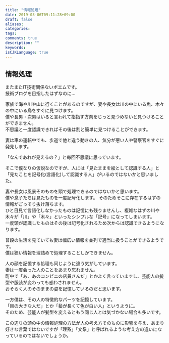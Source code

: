 ```yaml
---
title: "情報処理"
date: 2019-03-06T09:11:28+09:00
draft: false
aliases:
categories:
tags:
comments: true
description: ""
keywords:
isCJKLanguage: true
---
```


## 情報処理

またまたIT技術関係ないポエムです。  
技術ブログを目指したはずなのに…

家族で海や川や山に行くことがあるのですが、妻や長女は川の中にいる魚、木々の中にいる鳥をすぐに見つけます。  
僕や長男・次男はいると言われて指指す方向をじっと見つめないと見つけることができません。  
不思議と一度認識できればその後は割と簡単に見つけることができます。

妻は車の運転中でも、歩道で他と違う動きの人、気分が悪い人や警察官をすぐに発見します。

「なんであれが見えるの？」と毎回不思議に思っています。

そこで僕なりの仮説なのですが、人には「見たままを絵として認識する人」と「見たことを記号化(言語化)して認識する人」がいるのではないかと思いました。

妻や長女は風景そのものを頭で処理できるのではないかと思います。  
僕や息子たちは見たものを一度記号化します。
そのためそこに存在するはずの情報がごっそり抜け落ちます。  
ひと目見て言語化しなかったものは記憶にも残りませんし、複雑なはずの川や木々が「川」や「木々」といったシンプルな「記号」になってしまいます。  
一度頭が認識したものはその後は記号化されるため次からは認識できるようになります。

普段の生活を見ていても妻は幅広い情報を並列で適当に扱うことができるようです。  
僕は狭い情報を理詰めで処理することしかできません。

人の顔を記憶する処理も同じように違う気がしています。  
妻は一度会った人のことをあまり忘れません。  
町中で「あ、あのコンビニの店員さんだ」とかよく言っていますし、芸能人の髪型や服装が変わっても惑わされません。  
おそらく人のそのままの姿を記憶しているのだと思います。

一方僕は、その人の特徴的なパーツを記憶しています。  
「目の大きな人だ」とか「髪が長くて色が白い人」というように。  
そのため、芸能人が髪型を変えるともう同じ人とは気づかない場合も多いです。

この辺りの頭の中の情報処理の方法が人の考え方そのものに影響を与え、あまり好きな言葉ではないですが「理系」「文系」と呼ばれるような考え方の違いになっているのではないでしょうか。
